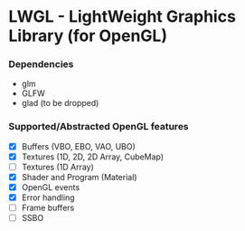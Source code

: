 # LWGL - LightWeight Graphics Library (for OpenGL)

### Dependencies
- glm
- GLFW
- glad (to be dropped)

### Supported/Abstracted OpenGL features
- [x] Buffers (VBO, EBO, VAO, UBO)
- [x] Textures (1D, 2D, 2D Array, CubeMap)
- [ ] Textures (1D Array)
- [x] Shader and Program (Material)
- [x] OpenGL events
- [x] Error handling
- [ ] Frame buffers
- [ ] SSBO